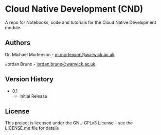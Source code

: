 # Cloud Native Development (CND)
A repo for Notebooks, code and tutorials for the Cloud Native Development module.

## Authors

Dr. Michael Mortenson - m.mortenson@warwick.ac.uk

Jordan Bruno - jordan.bruno@warwick.ac.uk

## Version History

* 0.1
    * Initial Release

## License

This project is licensed under the GNU GPLv3 License - see the LICENSE.md file for details
